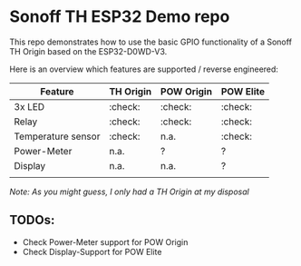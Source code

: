 # Sonoff TH ESP32 Demo repo

This repo demonstrates how to use the basic GPIO functionality of a Sonoff TH Origin based on the ESP32-D0WD-V3.

Here is an overview which features are supported / reverse engineered:

| Feature            | TH Origin | POW Origin | POW Elite |
|--------------------|-----------|------------|-----------|
| 3x LED             | :check:   | :check:    | :check:   |
| Relay              | :check:   | :check:    | :check:   |
| Temperature sensor | :check:   | n.a.       | :check:   |
| Power-Meter        | n.a.      | ?          | ?         |
| Display            | n.a.      | n.a.       | ?         |
|                    |           |            |           |

*Note: As you might guess, I only had a TH Origin at my disposal*

## TODOs:

- Check Power-Meter support for POW Origin
- Check Display-Support for POW Elite